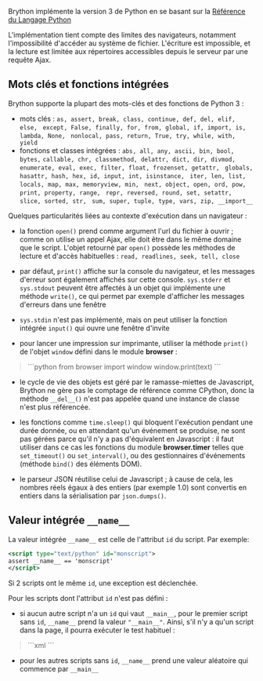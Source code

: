 Brython implémente la version 3 de Python en se basant sur la
[Référence du Langage Python](https://docs.python.org/3/reference/index.html)

L'implémentation tient compte des limites des navigateurs, notamment
l'impossibilité d'accéder au système de fichier. L'écriture est impossible, et
la lecture est limitée aux répertoires accessibles depuis le serveur par une
requête Ajax.

Mots clés et fonctions intégrées
--------------------------------

Brython supporte la plupart des mots-clés et des fonctions de Python 3 :

- mots clés : `as, assert, break, class, continue, def, del, elif, else, `
  `except, False, finally, for, from, global, if, import, is, lambda, None, `
  `nonlocal, pass, return, True, try, while, with, yield`
- fonctions et classes intégrées : `abs, all, any, ascii, bin, bool, bytes,`
  `callable, chr, classmethod, delattr, dict, dir, divmod, `
  `enumerate, eval, exec, filter, float, frozenset, getattr, `
  `globals, hasattr, hash, hex, id, input, int, isinstance, `
  `iter, len, list, locals, map, max, memoryview, min, `
  `next, object, open, ord, pow, print, property, range, `
  `repr, reversed, round, set, setattr, slice, sorted, str, `
  `sum, super, tuple, type, vars, zip, __import__`


Quelques particularités liées au contexte d'exécution dans un navigateur :

- la fonction `open()` prend comme argument l'url du fichier à ouvrir ; comme
  on utilise un appel Ajax, elle doit être dans le même domaine que le script.
  L'objet retourné par `open()` possède les méthodes de lecture et d'accès
  habituelles : `read, readlines, seek, tell, close`

- par défaut, `print()` affiche sur la console du navigateur, et les messages
  d'erreur sont également affichés sur cette console. `sys.stderr` et
  `sys.stdout` peuvent être affectés à un objet qui implémente une méthode
  `write()`, ce qui permet par exemple d'afficher les messages d'erreurs dans
  une fenêtre

- `sys.stdin` n'est pas implémenté, mais on peut utiliser la fonction intégrée
  `input()` qui ouvre une fenêtre d'invite

- pour lancer une impression sur imprimante, utiliser la méthode `print()` de
  l'objet `window` défini dans le module **browser** :

<blockquote>
```python
from browser import window
window.print(text)
```
</blockquote>

- le cycle de vie des objets est géré par le ramasse-miettes de Javascript,
  Brython ne gère pas le comptage de référence comme CPython, donc la
  méthode `__del__()` n'est pas appelée quand une instance de classe n'est
  plus référencée.

- les fonctions comme `time.sleep()` qui bloquent l'exécution pendant une
  durée donnée, ou en attendant qu'un événement se produise, ne sont pas
  gérées parce qu'il n'y a pas d'équivalent en Javascript : il faut utiliser
  dans ce cas les fonctions du module **browser.timer** telles que
  `set_timeout()` ou `set_interval()`, ou des gestionnaires d'événements
  (méthode `bind()` des éléments DOM).

- le parseur JSON réutilise celui de Javascript ; à cause de cela, les
  nombres réels égaux à des entiers (par exemple 1.0) sont convertis en
  entiers dans la sérialisation par `json.dumps()`.

Valeur intégrée `__name__`
--------------------------

La valeur intégrée `__name__` est celle de l'attribut `id` du script. Par
exemple:

```xml
<script type="text/python" id="monscript">
assert __name__ == 'monscript'
</script>
```

Si 2 scripts ont le même `id`, une exception est déclenchée.

Pour les scripts dont l'attribut `id` n'est pas défini :

- si aucun autre script n'a un `id` qui vaut `__main__`, pour le premier
  script sans `id`, `__name__` prend la valeur `"__main__"`. Ainsi, s'il n'y a
  qu'un script dans la page, il pourra exécuter le test habituel :

<blockquote>
```xml
<script type="text/python">
if __name__=='__main__':
    print('hello !')
</script>
```
</blockquote>

- pour les autres scripts sans `id`, `__name__` prend une valeur aléatoire qui
  commence par `__main__`
